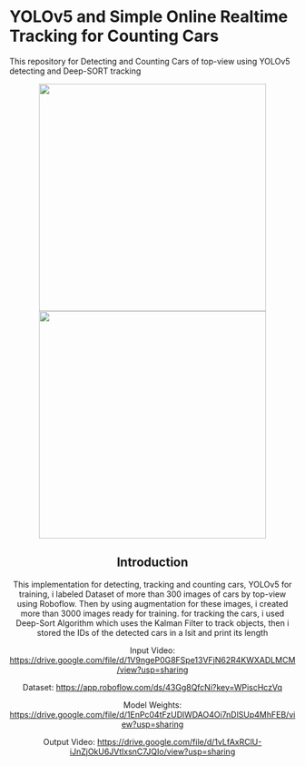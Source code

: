 # YOLOv5 and Simple Online Realtime Tracking for Counting Cars 
This repository for Detecting and Counting Cars of top-view using YOLOv5 detecting and Deep-SORT tracking


<div align="center">
<p>
<img src="eval/input.gif" width="400"/> <img src="eval/output.gif" width="400"/> 
</p>

## Introduction

This implementation for detecting, tracking and counting cars, YOLOv5 for training, i labeled Dataset of more than 300 images of cars by top-view using Roboflow.
Then by using augmentation for these images, i created more than 3000 images ready for training. 
for tracking the cars, i used Deep-Sort Algorithm which uses the Kalman Filter to track objects, then i stored the IDs of the detected cars in a lsit and print its length

Input Video: https://drive.google.com/file/d/1V9ngeP0G8FSpe13VFjN62R4KWXADLMCM/view?usp=sharing

Dataset: https://app.roboflow.com/ds/43Gg8QfcNi?key=WPiscHczVq

Model Weights: https://drive.google.com/file/d/1EnPc04tFzUDlWDAO4Oi7nDlSUp4MhFEB/view?usp=sharing

Output Video: https://drive.google.com/file/d/1vLfAxRClU-iJnZjOkU6JVtlxsnC7JQIo/view?usp=sharing


